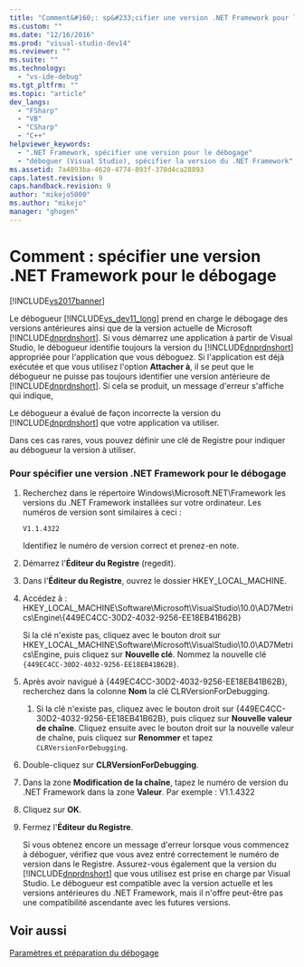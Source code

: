 ```yaml
---
title: "Comment&#160;: sp&#233;cifier une version .NET Framework pour le d&#233;bogage | Microsoft Docs"
ms.custom: ""
ms.date: "12/16/2016"
ms.prod: "visual-studio-dev14"
ms.reviewer: ""
ms.suite: ""
ms.technology: 
  - "vs-ide-debug"
ms.tgt_pltfrm: ""
ms.topic: "article"
dev_langs: 
  - "FSharp"
  - "VB"
  - "CSharp"
  - "C++"
helpviewer_keywords: 
  - ".NET Framework, spécifier une version pour le débogage"
  - "déboguer (Visual Studio), spécifier la version du .NET Framework"
ms.assetid: 7a4893ba-4620-4774-893f-378d4ca28893
caps.latest.revision: 9
caps.handback.revision: 9
author: "mikejo5000"
ms.author: "mikejo"
manager: "ghogen"
---
```

# Comment&#160;: sp&#233;cifier une version .NET Framework pour le d&#233;bogage
[!INCLUDE[vs2017banner](../code-quality/includes/vs2017banner.md)]

Le débogueur [!INCLUDE[vs_dev11_long](../data-tools/includes/vs_dev11_long_md.md)] prend en charge le débogage des versions antérieures ainsi que de la version actuelle de Microsoft [!INCLUDE[dnprdnshort](../code-quality/includes/dnprdnshort_md.md)].  Si vous démarrez une application à partir de Visual Studio, le débogueur identifie toujours la version du [!INCLUDE[dnprdnshort](../code-quality/includes/dnprdnshort_md.md)] appropriée pour l'application que vous déboguez.  Si l'application est déjà exécutée et que vous utilisez l'option **Attacher à**, il se peut que le débogueur ne puisse pas toujours identifier une version antérieure de [!INCLUDE[dnprdnshort](../code-quality/includes/dnprdnshort_md.md)].  Si cela se produit, un message d'erreur s'affiche qui indique,  
  
 Le débogueur a évalué de façon incorrecte la version du [!INCLUDE[dnprdnshort](../code-quality/includes/dnprdnshort_md.md)] que votre application va utiliser.  
  
 Dans ces cas rares, vous pouvez définir une clé de Registre pour indiquer au débogueur la version à utiliser.  
  
### Pour spécifier une version .NET Framework pour le débogage  
  
1.  Recherchez dans le répertoire Windows\\Microsoft.NET\\Framework les versions du .NET Framework installées sur votre ordinateur.  Les numéros de version sont similaires à ceci :  
  
     `V1.1.4322`  
  
     Identifiez le numéro de version correct et prenez\-en note.  
  
2.  Démarrez l'**Éditeur du Registre** \(regedit\).  
  
3.  Dans l'**Éditeur du Registre**, ouvrez le dossier HKEY\_LOCAL\_MACHINE.  
  
4.  Accédez à : HKEY\_LOCAL\_MACHINE\\Software\\Microsoft\\VisualStudio\\10.0\\AD7Metrics\\Engine\\{449EC4CC\-30D2\-4032\-9256\-EE18EB41B62B}  
  
     Si la clé n'existe pas, cliquez avec le bouton droit sur HKEY\_LOCAL\_MACHINE\\Software\\Microsoft\\VisualStudio\\10.0\\AD7Metrics\\Engine, puis cliquez sur **Nouvelle clé**.  Nommez la nouvelle clé `{449EC4CC-30D2-4032-9256-EE18EB41B62B}`.  
  
5.  Après avoir navigué à {449EC4CC\-30D2\-4032\-9256\-EE18EB41B62B}, recherchez dans la colonne **Nom** la clé CLRVersionForDebugging.  
  
    1.  Si la clé n'existe pas, cliquez avec le bouton droit sur {449EC4CC\-30D2\-4032\-9256\-EE18EB41B62B}, puis cliquez sur **Nouvelle valeur de chaîne**.  Cliquez ensuite avec le bouton droit sur la nouvelle valeur de chaîne, puis cliquez sur **Renommer** et tapez `CLRVersionForDebugging`.  
  
6.  Double\-cliquez sur **CLRVersionForDebugging**.  
  
7.  Dans la zone **Modification de la chaîne**, tapez le numéro de version du .NET Framework dans la zone **Valeur**.  Par exemple : V1.1.4322  
  
8.  Cliquez sur **OK**.  
  
9. Fermez l'**Éditeur du Registre**.  
  
     Si vous obtenez encore un message d'erreur lorsque vous commencez à déboguer, vérifiez que vous avez entré correctement le numéro de version dans le Registre.  Assurez\-vous également que la version du [!INCLUDE[dnprdnshort](../code-quality/includes/dnprdnshort_md.md)] que vous utilisez est prise en charge par Visual Studio.  Le débogueur est compatible avec la version actuelle et les versions antérieures du .NET Framework, mais il n'offre peut\-être pas une compatibilité ascendante avec les futures versions.  
  
## Voir aussi  
 [Paramètres et préparation du débogage](../debugger/debugger-settings-and-preparation.md)